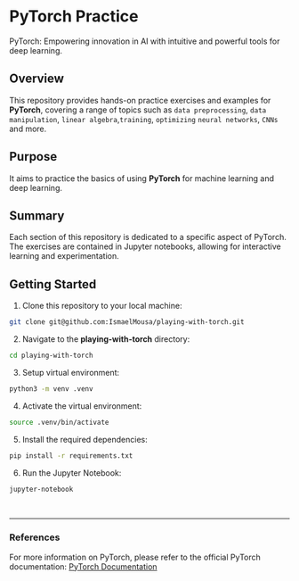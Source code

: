 # PyTorch Practice

PyTorch: Empowering innovation in AI with intuitive and powerful tools for deep learning.

## Overview

This repository provides hands-on practice exercises and examples for **PyTorch**, covering a range of topics such
as `data preprocessing`, `data manipulation`, `linear algebra`,`training`, `optimizing` `neural networks`, `CNNs` and more.

## Purpose

It aims to practice the basics of using **PyTorch** for machine learning and deep learning.

## Summary

Each section of this repository is dedicated to a specific aspect of PyTorch. The exercises are contained in Jupyter
notebooks, allowing for interactive learning and experimentation.

## Getting Started

1. Clone this repository to your local machine:

```zsh
git clone git@github.com:IsmaelMousa/playing-with-torch.git
```

2. Navigate to the **playing-with-torch** directory:

```zsh
cd playing-with-torch
```

3. Setup virtual environment:

```zsh
python3 -m venv .venv
```

4. Activate the virtual environment:

```zsh
source .venv/bin/activate
```

5. Install the required dependencies:

```zsh
pip install -r requirements.txt
```

6. Run the Jupyter Notebook:
```zsh
jupyter-notebook
```

<br>

---

### References

For more information on PyTorch, please refer to the official PyTorch
documentation: [PyTorch Documentation](https://pytorch.org/docs/stable/index.html)
